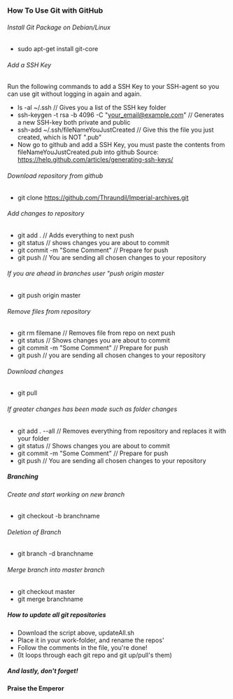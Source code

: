 ### How To Use Git with GitHub

###### Install Git Package on Debian/Linux
* sudo apt-get install git-core

###### Add a SSH Key
Run the following commands to add a SSH Key to your SSH-agent so you can use git without logging in again and again.
* ls -al ~/.ssh  // Gives you a list of the SSH key folder
* ssh-keygen -t rsa -b 4096 -C "your_email@example.com" // Generates a new SSH-key both private and public
* ssh-add ~/.ssh/fileNameYouJustCreated // Give this the file you just created, which is NOT ".pub"
* Now go to github and add a SSH Key, you must paste the contents from fileNameYouJustCreated.pub into github
Source: https://help.github.com/articles/generating-ssh-keys/

###### Download repository from github
* git clone https://github.com/Thraundil/Imperial-archives.git


###### Add changes to repository
* git add .             // Adds everything to next push
* git status            // shows changes you are about to commit
* git commit -m "Some Comment"  // Prepare for push
* git push            // You are sending all chosen changes to your repository

###### If you are ahead in branches user "push origin master
* git push origin master

###### Remove files from repository
* git rm filemane         // Removes file from repo on next push
* git status            // Shows changes you are about to commit
* git commit -m "Some Comment"  // Prepare for push
* git push            // you are sending all chosen changes to your repository

###### Download changes
* git pull

###### If greater changes has been made such as folder changes
* git add . --all         // Removes everything from repository and replaces it with your folder
* git status            // Shows changes you are about to commit
* git commit -m "Some Comment"  // Prepare for push
* git push            // You are sending all chosen changes to your repository

##### Branching

###### Create and start working on new branch
* git checkout -b branchname

###### Deletion of Branch
* git branch -d branchname

###### Merge branch into master branch
* git checkout master
* git merge branchname

##### How to update all git repositories
* Download the script above, updateAll.sh
* Place it in your work-folder, and rename the repos'
* Follow the comments in the file, you're done!
* (It loops through each git repo and git up/pull's them)


##### And lastly, don't forget!
#### Praise the Emperor



